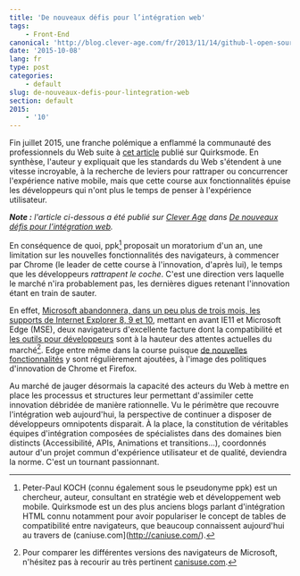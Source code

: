 ```yaml
---
title: 'De nouveaux défis pour l’intégration web'
tags:
    - Front-End
canonical: 'http://blog.clever-age.com/fr/2013/11/14/github-l-open-source-qui-conquiert-le-monde/'
date: '2015-10-08'
lang: fr
type: post
categories:
    - default
slug: de-nouveaux-defis-pour-lintegration-web
section: default
2015:
    - '10'
---
```


Fin juillet 2015, une franche polémique a enflammé la communauté des professionnels du Web suite à [cet article](http://www.quirksmode.org/blog/archives/2015/07/stop_pushing_th.html "Stop pushing the web forward") publié sur Quirksmode. En synthèse, l'auteur y expliquait que les standards du Web s'étendent à une vitesse incroyable, à la recherche de leviers pour rattraper ou concurrencer l'expérience native mobile, mais que cette course aux fonctionnalités épuise les développeurs qui n'ont plus le temps de penser à l'expérience utilisateur.

[^1]: Peter-Paul KOCH (connu également sous le pseudonyme ppk) est un chercheur, auteur, consultant en stratégie web et développement web mobile. Quirksmode est un des plus anciens blogs parlant d'intégration HTML connu notamment pour avoir populariser le concept de tables de compatibilité entre navigateurs, que beaucoup connaissent aujourd'hui au travers de (caniuse.com](http://caniuse.com/).
<!-- more -->

<em class="canonical">**Note&nbsp;:** l'article ci-dessous a été publié sur [Clever Age](http://www.clever-age.com/fr/) dans [De nouveaux défis pour l’intégration web](http://blog.clever-age.com/fr/2015/10/08/de-nouveaux-defis-pour-lintegration-web/).</em>

En conséquence de quoi, ppk[^1] proposait un moratorium d'un an, une limitation sur les nouvelles fonctionnalités des navigateurs, à commencer par Chrome (le leader de cette course à l'innovation, d'après lui), le temps que les développeurs <i>rattrapent le coche</i>. C'est une direction vers laquelle le marché n'ira probablement pas, les dernières digues retenant l'innovation étant en train de sauter.

En effet, [Microsoft abandonnera, dans un peu plus de trois mois, les supports de Internet Explorer 8, 9 et 10](https://technet.microsoft.com/en-us/ie/mt163707), mettant en avant IE11 et Microsoft Edge (MSE), deux navigateurs d'excellente facture dont la compatibilité et [les outils pour développeurs](http://blog.clever-age.com/fr/2013/07/02/f12-de-ie11-du-nouveau-pour-les-developpeurs/) sont à la hauteur des attentes actuelles du marché[^2]. Edge entre même dans la course puisque [de nouvelles fonctionnalités](https://dev.modern.ie/platform/status/) y sont régulièrement ajoutées, à l'image des politiques d'innovation de Chrome et Firefox.

[^2]: Pour comparer les différentes versions des navigateurs de Microsoft, n'hésitez pas à recourir au très pertinent [canisuse.com](http://caniuse.com/#compare=ie+8,ie+9,ie+10,ie+11,edge+12,edge+13 "Comparaison de IE8, IE9, IE10, IE11, MSE12 et MSE13 sur caniuse.com").

Au marché de jauger désormais la capacité des acteurs du Web à mettre en place les processus et structures leur permettant d'assimiler cette innovation débridée de manière rationnelle. Vu le périmètre que recouvre l'intégration web aujourd'hui, la perspective de continuer a disposer de développeurs omnipotents disparait. À la place, la constitution de véritables équipes d'intégration composées de spécialistes dans des domaines bien distincts (Accessibilité, APIs, Animations et transitions...), coordonnés autour d'un projet commun d'expérience utilisateur et de qualité, deviendra la norme. C'est un tournant passionnant.
